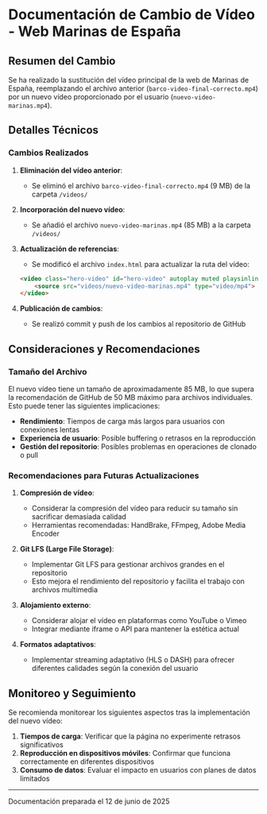 # Documentación de Cambio de Vídeo - Web Marinas de España

## Resumen del Cambio

Se ha realizado la sustitución del vídeo principal de la web de Marinas de España, reemplazando el archivo anterior (`barco-video-final-correcto.mp4`) por un nuevo vídeo proporcionado por el usuario (`nuevo-video-marinas.mp4`).

## Detalles Técnicos

### Cambios Realizados

1. **Eliminación del vídeo anterior**:
   - Se eliminó el archivo `barco-video-final-correcto.mp4` (9 MB) de la carpeta `/videos/`

2. **Incorporación del nuevo vídeo**:
   - Se añadió el archivo `nuevo-video-marinas.mp4` (85 MB) a la carpeta `/videos/`

3. **Actualización de referencias**:
   - Se modificó el archivo `index.html` para actualizar la ruta del vídeo:
   ```html
   <video class="hero-video" id="hero-video" autoplay muted playsinline>
       <source src="videos/nuevo-video-marinas.mp4" type="video/mp4">
   </video>
   ```

4. **Publicación de cambios**:
   - Se realizó commit y push de los cambios al repositorio de GitHub

## Consideraciones y Recomendaciones

### Tamaño del Archivo

El nuevo vídeo tiene un tamaño de aproximadamente 85 MB, lo que supera la recomendación de GitHub de 50 MB máximo para archivos individuales. Esto puede tener las siguientes implicaciones:

- **Rendimiento**: Tiempos de carga más largos para usuarios con conexiones lentas
- **Experiencia de usuario**: Posible buffering o retrasos en la reproducción
- **Gestión del repositorio**: Posibles problemas en operaciones de clonado o pull

### Recomendaciones para Futuras Actualizaciones

1. **Compresión de vídeo**:
   - Considerar la compresión del vídeo para reducir su tamaño sin sacrificar demasiada calidad
   - Herramientas recomendadas: HandBrake, FFmpeg, Adobe Media Encoder

2. **Git LFS (Large File Storage)**:
   - Implementar Git LFS para gestionar archivos grandes en el repositorio
   - Esto mejora el rendimiento del repositorio y facilita el trabajo con archivos multimedia

3. **Alojamiento externo**:
   - Considerar alojar el vídeo en plataformas como YouTube o Vimeo
   - Integrar mediante iframe o API para mantener la estética actual

4. **Formatos adaptativos**:
   - Implementar streaming adaptativo (HLS o DASH) para ofrecer diferentes calidades según la conexión del usuario

## Monitoreo y Seguimiento

Se recomienda monitorear los siguientes aspectos tras la implementación del nuevo vídeo:

1. **Tiempos de carga**: Verificar que la página no experimente retrasos significativos
2. **Reproducción en dispositivos móviles**: Confirmar que funciona correctamente en diferentes dispositivos
3. **Consumo de datos**: Evaluar el impacto en usuarios con planes de datos limitados

---

Documentación preparada el 12 de junio de 2025
